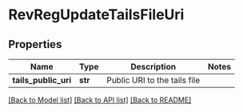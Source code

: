 # RevRegUpdateTailsFileUri

## Properties
Name | Type | Description | Notes
------------ | ------------- | ------------- | -------------
**tails_public_uri** | **str** | Public URI to the tails file | 

[[Back to Model list]](../README.md#documentation-for-models) [[Back to API list]](../README.md#documentation-for-api-endpoints) [[Back to README]](../README.md)


